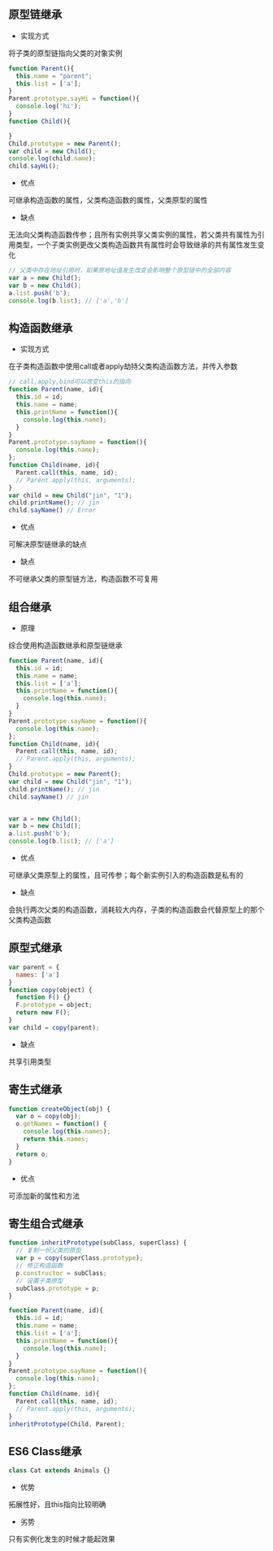## 原型链继承

- 实现方式
  
将子类的原型链指向父类的对象实例

```javascript
function Parent(){
  this.name = "parent";
  this.list = ['a'];
}
Parent.prototype.sayHi = function(){
  console.log('hi');
}
function Child(){

}
Child.prototype = new Parent();
var child = new Child();
console.log(child.name);
child.sayHi();
```

- 优点

可继承构造函数的属性，父类构造函数的属性，父类原型的属性

- 缺点

无法向父类构造函数传参；且所有实例共享父类实例的属性，若父类共有属性为引用类型，一个子类实例更改父类构造函数共有属性时会导致继承的共有属性发生变化

```javascript
// 父类中存在地址引用时，如果原地址值发生改变会影响整个原型链中的全部内容
var a = new Child();
var b = new Child();
a.list.push('b');
console.log(b.list); // ['a','b']
```

## 构造函数继承

- 实现方式

在子类构造函数中使用call或者apply劫持父类构造函数方法，并传入参数

```javascript
// call,apply,bind可以改变this的指向
function Parent(name, id){
  this.id = id;
  this.name = name;
  this.printName = function(){
    console.log(this.name);
  }
}
Parent.prototype.sayName = function(){
  console.log(this.name);
};
function Child(name, id){
  Parent.call(this, name, id);
  // Parent.apply(this, arguments);
}
var child = new Child("jin", "1");
child.printName(); // jin
child.sayName() // Error
```

- 优点

可解决原型链继承的缺点

- 缺点

不可继承父类的原型链方法，构造函数不可复用

## 组合继承

- 原理

综合使用构造函数继承和原型链继承

```javascript
function Parent(name, id){
  this.id = id;
  this.name = name;
  this.list = ['a'];
  this.printName = function(){
    console.log(this.name);
  }
}
Parent.prototype.sayName = function(){
  console.log(this.name);
};
function Child(name, id){
  Parent.call(this, name, id);
  // Parent.apply(this, arguments);
}
Child.prototype = new Parent();
var child = new Child("jin", "1");
child.printName(); // jin
child.sayName() // jin


var a = new Child();
var b = new Child();
a.list.push('b');
console.log(b.list); // ['a']

```

- 优点

可继承父类原型上的属性，且可传参；每个新实例引入的构造函数是私有的

- 缺点

会执行两次父类的构造函数，消耗较大内存，子类的构造函数会代替原型上的那个父类构造函数

## 原型式继承

```javascript
var parent = {
  names: ['a']
}
function copy(object) {
  function F() {}
  F.prototype = object;    
  return new F();
}
var child = copy(parent);
```

- 缺点

共享引用类型

## 寄生式继承

```javascript
function createObject(obj) {
  var o = copy(obj);
  o.getNames = function() {
    console.log(this.names);
    return this.names;
  }
  return o;
}
```

- 优点

可添加新的属性和方法

## 寄生组合式继承

```javascript
function inheritPrototype(subClass, superClass) {
  // 复制一份父类的原型
  var p = copy(superClass.prototype);
  // 修正构造函数
  p.constructor = subClass;
  // 设置子类原型
  subClass.prototype = p;
}

function Parent(name, id){
  this.id = id;
  this.name = name;
  this.list = ['a'];
  this.printName = function(){
    console.log(this.name);
  }
}
Parent.prototype.sayName = function(){
  console.log(this.name);
};
function Child(name, id){
  Parent.call(this, name, id);
  // Parent.apply(this, arguments);
}
inheritPrototype(Child, Parent);
```

## ES6 Class继承

```javascript
class Cat extends Animals {}
```

- 优势

拓展性好，且this指向比较明确

- 劣势

只有实例化发生的时候才能起效果